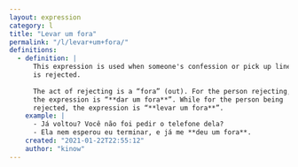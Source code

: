 ```yaml
---
layout: expression
category: l
title: "Levar um fora"
permalink: "/l/levar+um+fora/"
definitions:
  - definition: |
      This expression is used when someone's confession or pick up line
      is rejected.
    
      The act of rejecting is a “fora” (out). For the person rejecting,
      the expression is “**dar um fora**”. While for the person being
      rejected, the expression is “**levar um fora**”.
    example: |
      - Já voltou? Você não foi pedir o telefone dela?
      - Ela nem esperou eu terminar, e já me **deu um fora**.
    created: "2021-01-22T22:55:12"
    author: "kinow"
---
```

